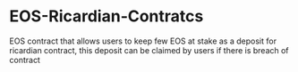 # EOS-Ricardian-Contratcs

EOS contract that allows users to keep few EOS at stake as a deposit for ricardian contract, this deposit can be claimed by  users if there is breach of contract
